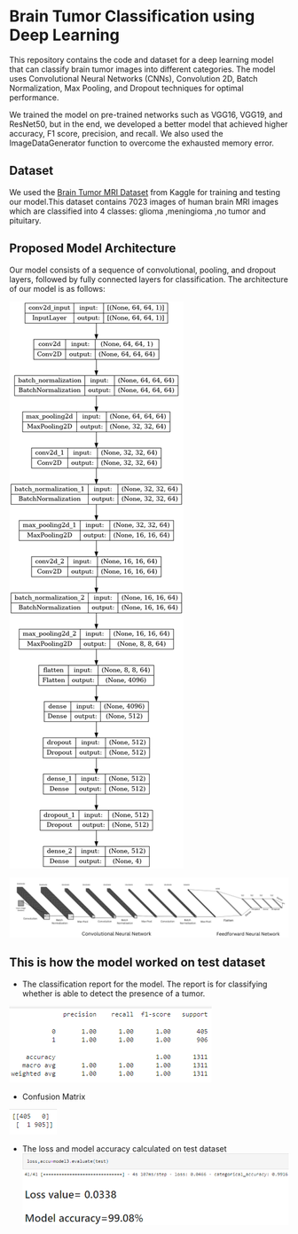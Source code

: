 # Brain Tumor Classification using Deep Learning
This repository contains the code and dataset for a deep learning model that can classify brain tumor images into different categories. The model uses Convolutional Neural Networks (CNNs), Convolution 2D, Batch Normalization, Max Pooling, and Dropout techniques for optimal performance.

We trained the model on pre-trained networks such as VGG16, VGG19, and ResNet50, but in the end, we developed a better model that achieved higher accuracy, F1 score, precision, and recall. We also used the ImageDataGenerator function to overcome the exhausted memory error.

## Dataset
We used the [Brain Tumor MRI Dataset](https://www.kaggle.com/datasets/masoudnickparvar/brain-tumor-mri-dataset) from Kaggle for training and testing our model.This dataset contains 7023 images of human brain MRI images which are classified into 4 classes: glioma ,meningioma ,no tumor and pituitary.

## Proposed Model Architecture
Our model consists of a sequence of convolutional, pooling, and dropout layers, followed by fully connected layers for classification. The architecture of our model is as follows:


![](https://github.com/Lak2k1/Brain-Tumor-Classification-using-Deep-Learning/blob/main/images/model%20architecture.png)






![](https://github.com/Lak2k1/Brain-Tumor-Classification-using-Deep-Learning/blob/main/Model%20architecture.png)


## This is how the model worked on test dataset
- The classification report for the model. The report is for classifying whether is able to detect the presence of a tumor.


![](https://github.com/Lak2k1/Brain-Tumor-Classification-using-Deep-Learning/blob/main/images/classification%20report.png)

- Confusion Matrix


![](https://github.com/Lak2k1/Brain-Tumor-Classification-using-Deep-Learning/blob/main/images/confusion%20matrix.png)


- The loss and model accuracy calculated on test dataset
![](https://github.com/Lak2k1/Brain-Tumor-Classification-using-Deep-Learning/blob/main/images/loss%2Caccuracy.png)
